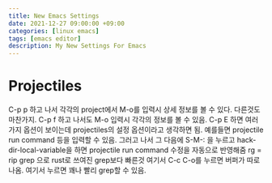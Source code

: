 ```yaml
---
title: New Emacs Settings 
date: 2021-12-27 09:00:00 +09:00
categories: [linux emacs]
tags: [emacs editor]
description: My New Settings For Emacs
---
```



# Projectiles

C-p p 하고 나서 각각의 project에서 M-o를 입력시 상세 정보를 볼 수 있다.
다른것도 마찬가지. C-p f 하고 나서도 M-o 입력시 각각의 정보를 볼 수 있음.
C-p E 하면 여러가지 옵션이 보이는데 projectiles의 설정 옵션이라고 생각하면 됨.
예를들면 projectile run command 등을 입력할 수 있음. 그러고 나서
그 다음에 S-M-: 을 누르고 hack-dir-local-variable을 하면 projectile run command 수정을 자동으로 반영해줌
rg = rip grep 으로 rust로 쓰여진 grep보다 빠른것
여기서 C-c C-o를 누르면 버퍼가 따로 나옴. 여기서 누르면 꽤나 빨리 grep할 수 있음.

